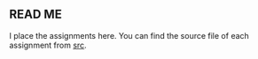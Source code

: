 ## READ ME

I place the assignments here. You can find the source file of each assignment from [src](https://github.com/XiaojunSun/wise-r-club/tree/master/src).